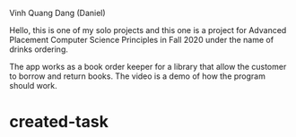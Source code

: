 Vinh Quang Dang (Daniel)

Hello, this is one of my solo projects and this one is a project for Advanced Placement Computer Science Principles in Fall 2020 under the name of drinks ordering. 

The app works as a book order keeper for a library that allow the customer to borrow and return books. The video is a demo of how the program should work. 
# created-task
